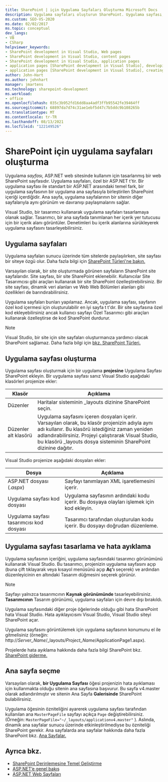 ```yaml
---
title: SharePoint | için Uygulama Sayfaları Oluşturma Microsoft Docs
description: Uygulama sayfaları oluşturun SharePoint. Uygulama sayfası, ASP.NET web sitesinde kullanım için tasarlanmış bir web SharePoint sayfasıdır.
ms.custom: SEO-VS-2020
ms.date: 02/02/2017
ms.topic: conceptual
dev_langs:
- VB
- CSharp
helpviewer_keywords:
- SharePoint development in Visual Studio, Web pages
- SharePoint development in Visual Studio, content pages
- SharePoint development in Visual Studio, application pages
- application pages [SharePoint development in Visual Studio], developing
- application pages [SharePoint development in Visual Studio], creating
author: John-Hart
ms.author: johnhart
manager: jmartens
ms.technology: sharepoint-development
ms.workload:
- office
ms.openlocfilehash: 035c3b952fd16dd8aa4adf3ffb95542fe39464ff
ms.sourcegitcommit: 68897da7d74c31ae1ebf5d47c7b5ddc9b108265b
ms.translationtype: MT
ms.contentlocale: tr-TR
ms.lasthandoff: 08/13/2021
ms.locfileid: "122149526"
---
```

# <a name="create-application-pages-for-sharepoint"></a>SharePoint için uygulama sayfaları oluşturma
  Uygulama *sayfası,* ASP.NET web sitesinde kullanım için tasarlanmış bir web SharePoint sayfasıdır. Uygulama sayfaları, özel bir ASP.NET t'tir. Bir uygulama sayfası ile standart bir ASP.NET arasındaki temel fark, bir uygulama sayfasının bir uygulama ana sayfasıyla birleştirilen SharePoint içeriği içerdiğidir. Ana sayfa, uygulama sayfalarının bir sitenin diğer sayfalarıyla aynı görünüm ve davranışı paylaşmalarını sağlar.

 Visual Studio, bir tasarımcı kullanarak uygulama sayfaları tasarlamaya olanak sağlar. Tasarımcı, bir ana sayfada tanımlanan her içerik yer tutucusu için bir içerik alanı görüntüler. Denetimleri bu içerik alanlarına sürükleyerek uygulama sayfasını tasarleyebilirsiniz.

## <a name="application-pages"></a>Uygulama sayfaları
 Uygulama sayfaları sunucu üzerinde tüm sitelerde paylaşılırken, site sayfası bir siteye özgü olur. Daha fazla bilgi için [SharePoint Türleri'ne bakın.](/previous-versions/office/developer/sharepoint-2010/aa979592(v=office.14))

 Varsayılan olarak, bir site oluşturmada görünen sayfaların SharePoint site sayfalarıdır. Site sayfası, bir site SharePoint eklenebilir. Kullanıcılar Site Tasarımcısı gibi araçları kullanarak bir site SharePoint özelleştirebilirsiniz. Bir site sayfası, dinamik veri alanları ve Web Web Bölümleri alanları gibi özellikleri de barındırabilirsiniz.

 Uygulama sayfaları bunları yapılamaz. Ancak, uygulama sayfası, sayfanın özel kod içermesi için oluşturulabilir en iyi sayfa t t'dır. Bir site sayfasına özel kod ekleyebilirsiniz ancak kullanıcı sayfayı Özel Tasarımcı gibi araçları kullanarak özelleştirse de kod SharePoint durdurur.

> [!NOTE]
> Visual Studio, bir site için site sayfaları oluşturmanıza yardımcı olacak SharePoint sağlamaz. Daha fazla bilgi için [bkz. SharePoint Türleri.](/previous-versions/office/developer/sharepoint-2010/aa979592(v=office.14))

## <a name="create-an-application-page"></a>Uygulama sayfası oluşturma
 Uygulama sayfası oluşturmak için bir uygulama **projesine** Uygulama Sayfası SharePoint ekleyin. Bir uygulama sayfası sanız Visual Studio aşağıdaki klasörleri projenize ekler:

|Klasör|Açıklama|
|------------|-----------------|
|Düzenler|Haritalar sisteminin _layouts dizinine SharePoint seçin.|
|Düzenler alt klasörü|Uygulama sayfasını içeren dosyaları içerir. Varsayılan olarak, bu klasör projenizin adıyla aynı adı kullanır. Bu klasörü istediğiniz zaman yeniden adlandırabilirsiniz. Projeyi çalıştırarak Visual Studio, bu klasörü _layouts dosya sisteminin SharePoint dizinine dağıtır.|

 Visual Studio projenize aşağıdaki dosyaları ekler:

|Dosya|Açıklama|
|----------|-----------------|
|ASP.NET dosyası (*.aspx*)|Sayfayı tanımlayan XML işaretlemesini içerir.|
|Uygulama sayfası kod dosyası|Uygulama sayfasının ardındaki kodu içerir. Bu dosyaya olayları işlemek için kod ekleyin.|
|Uygulama sayfası tasarımcısı kod dosyası|Tasarımcı tarafından oluşturulan kodu içerir. Bu dosyayı doğrudan düzenleme.|

## <a name="design-and-debug-an-application-page"></a>Uygulama sayfası tasarlama ve hata ayıklama
 Uygulama sayfasının içeriğini, uygulama sayfasındaki tasarımcı görünümünü kullanarak Visual Studio. Bu tasarımcı, projenizin uygulama sayfasını açıp (buna çift tıklayarak veya kısayol menüsünü açıp **Aç'ı**  seçerek) ve ardından düzenleyicinin en altındaki Tasarım düğmesini seçerek görünür.

> [!NOTE]
> Sayfayı yalnızca tasarımcının **Kaynak görünümünde** tasarleyebilirsiniz. **Tasarımcının** Tasarım görünümü, uygulama sayfaları için devre dışı bırakıldı.

 Uygulama sayfasındaki diğer proje öğelerinde olduğu gibi hata SharePoint hata Visual Studio. Hata ayıklayıcısını Visual Studio, Visual Studio siteyi SharePoint açar.

 Uygulama sayfasını görüntülemek için uygulama sayfasının konumunu el ile gitmelisiniz (örneğin: http://<em>Server_Name</em>/_layouts/*Project_Name*/ApplicationPage1.aspx).

 Projelerde hata ayıklama hakkında daha fazla bilgi SharePoint bkz. [SharePoint giderme.](../sharepoint/troubleshooting-sharepoint-solutions.md)

## <a name="choose-a-master-page"></a>Ana sayfa seçme
 Varsayılan olarak, **bir Uygulama Sayfası** öğesi projenizin hata ayıklaması için kullanmakta olduğu sitenin ana sayfasına başvurur. Bu sayfa v4.master olarak adlandırılmıştır ve sitenin Ana Sayfa **Galerisinde** SharePoint bulabilirsiniz.

 Uygulama öğesinin özniteliğini ayarerek uygulama sayfası tarafından kullanılan ana `MasterPageFile` sayfayı açıkça `Page` değiştirebilirsiniz. (Örneğin: `MasterPageFile="~/_layouts/applicationv4.master"` ). Aslında, dinamik ana sayfalar sunucu üzerinde etkinleştirilmediyse bu özniteliği SharePoint gerekir. Ana sayfalarda ana sayfalar hakkında daha fazla SharePoint bkz. [Ana Sayfalar.](/previous-versions/office/developer/sharepoint-2010/ms443795(v=office.14))

## <a name="see-also"></a>Ayrıca bkz.
- [SharePoint Derinlemesine Temel Geliştirme](/previous-versions/office/developer/sharepoint-2010/ee539092(v=office.14))
- [ASP.NET’e genel bakış](/aspnet/overview)
- [ASP.NET Web Sayfaları](/aspnet/web-pages/index)

